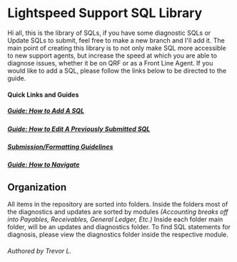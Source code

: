 # Lightspeed Support SQL Library


Hi all, this is the library of SQLs, if you have some diagnostic SQLs or Update SQLs to submit, feel free to make a new branch and I'll add it. The main point of creating this library is to not only make SQL more accessible to new support agents, but increase the speed at which you are able to diagnose issues, whether it be on QRF or as a Front Line Agent. If you would like to add a SQL, please follow the links below to be directed to the guide.

#### Quick Links and Guides
##### [Guide: How to Add A SQL](https://github.com/lichfiet/sqlLibrary/blob/main/submissionGuide.md)
##### [Guide: How to Edit A Previously Submitted SQL]()
##### [Submission/Formatting Guidelines](https://github.com/lichfiet/sqlLibrary/blob/main/formatAndStylingGuide)
##### [Guide: How to Navigate]()
## Organization 

All items in the repository are sorted into folders. Inside the folders most of the diagnostics and updates are sorted by modules *(Accounting breaks off into Payables, Receivables, General Ledger, Etc.)* Inside each folder main folder, will be an updates and diagnostics folder. To find SQL statements for diagnosis, please view the diagnostics folder inside the respective module.

###### Authored by Trevor L.
